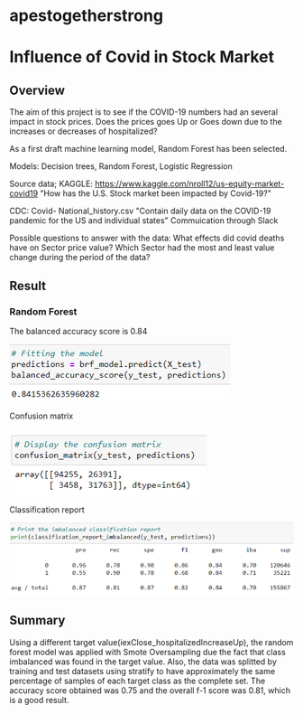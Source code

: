 # apestogetherstrong

# Influence of Covid in Stock Market 

## Overview

The aim of this project is to see if the COVID-19 numbers had an several impact in stock prices. Does the prices goes Up or Goes down due to the increases or decreases of hospitalized?

As a first draft machine learning model, Random Forest has been selected.

Models: Decision trees, Random Forest, Logistic Regression

Source data; KAGGLE: https://www.kaggle.com/nroll12/us-equity-market-covid19
"How has the U.S. Stock market been impacted by Covid-19?"

CDC: Covid- National_history.csv
"Contain daily data on the COVID-19 pandemic for the US and individual states"
Commuication through Slack

Possible questions to answer with the data:
What effects did covid deaths have on Sector price value?
Which Sector had the most and least value change during the period of the data?
## Result

### Random Forest
The balanced accuracy score is 0.84

![../images/pic1_a.png](https://github.com/joeapodaca/apestogetherstrong/blob/Andres/images/pic1_a.png)

Confusion matrix

![../images/pic2_a.png](https://github.com/joeapodaca/apestogetherstrong/blob/Andres/images/pic2_a.png)

Classification report

![../images/pic3_a.png](https://github.com/joeapodaca/apestogetherstrong/blob/Andres/images/pic3_a.png)



## Summary

Using a different target value(iexClose_hospitalizedIncreaseUp), the random forest model was applied with Smote Oversampling due the fact that class imbalanced was found in the target value. Also, the data was splitted by training and test datasets using stratify to have approximately the same percentage of samples of each target class as the complete set.
The accuracy score obtained was 0.75 and the  overall f-1 score was 0.81, which is a good result.
